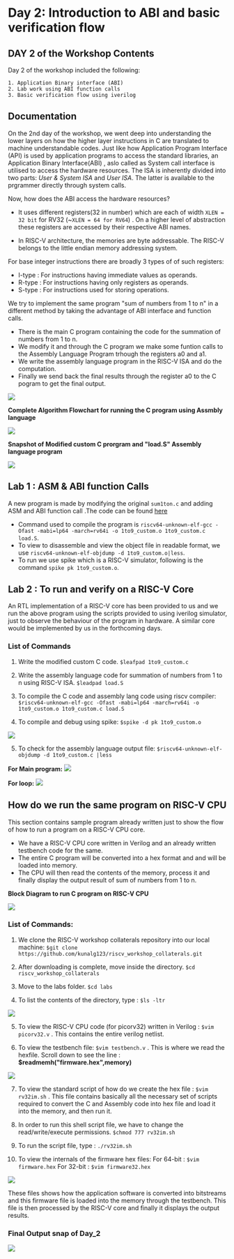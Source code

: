 # Day 2: Introduction to ABI and basic verification flow

## DAY 2 of the Workshop Contents
Day 2 of the workshop included the following:

    1. Application Binary interface (ABI)
    2. Lab work using ABI function calls
    3. Basic verification flow using iverilog

## Documentation

On the 2nd day of the workshop, we went deep into understanding the lower layers on how the higher layer instructions in C are translated to machine understandable codes. 
Just like how Application Program Interface (API) is used by application programs to access the standard libraries, an Application Binary Interface(ABI) , aslo called as  System call interface is utilised to access the hardware resources. The ISA is inherently divided into two parts: *User & System ISA* and *User ISA*. The latter is available to the prgrammer directly through system calls. 
  
  Now, how does the ABI access the hardware resources? 
  - It uses different registers(32 in number) which are each of width `XLEN = 32 bit` for RV32 (~`XLEN = 64 for RV64`) . On a higher level of abstraction these registers are accessed by their respective ABI names.
  
 - In RISC-V architecture, the memories are byte addressable. The RISC-V belongs to the little endian memory addressing system.
  
  For base integer instructions there are broadly 3 types of of such registers:
  - I-type : For instructions having immediate values as operands.
  - R-type : For instructions having only registers as operands.
  - S-type : For instructions used for storing operations.

We try to implement the same program "sum of numbers from 1 to n" in a different method by taking the advantage of ABI interface and function calls.
- There is the main C program containing the code for the summation of numbers from 1 to n.
- We modify it and through the C program we make some funtion calls to the Assembly Language Program trhough the registers a0 and a1.
- We write the assembly language program in the RISC-V ISA and do the computation.
- Finally we send back the final results through the register a0 to the C pogram to get the final output. 


![](Snaps/Block_diagram_for_C_to_assembly_code.JPG)


**Complete Algorithm Flowchart for running the C program using Assmbly language**

![](Snaps/Algorithm_Flowchart_for_C_to_assembly_code.JPG)

**Snapshot of Modified custom C prorgram and "load.S" Assembly language program**


![](Snaps/Snap_of_C_code_and_Assmebly_code.jpg)



  
## Lab 1 : ASM & ABI function Calls
  A new program is made by modifying the original `sum1ton.c` and adding ASM and ABI function call .The code can be found [here](https://github.com/RISCV-MYTH-WORKSHOP/RISC-V-CPU-Core-using-TL-Verilog/tree/master/Day_2/Programs)
  - Command used to compile the program is `riscv64-unknown-elf-gcc -Ofast -mabi=lp64 -march=rv64i -o 1to9_custom.o 1to9_custom.c load.S`. 
  - To view to disassemble and view the object file in readable format, we use `riscv64-unknown-elf-objdump -d 1to9_custom.o|less`.
  - To run we use spike which is a RISC-V simulator, following is the command `spike pk 1to9_custom.o`.
  
## Lab 2 : To run and verify on a RISC-V Core
  An RTL implementation of a RISC-V core has been provided to us and we run the above program using the scripts provided to using iverilog simulator, just to observe  the behaviour of the program in hardware. A similar core would be implemented by us in the forthcoming days.
  
  
### List of Commands

1. Write the modified custom C code.
`$leafpad 1to9_custom.c`

2. Write the assembly language code for summation of numbers from 1 to n using RISC-V ISA.
`$leadpad load.S`

3. To compile the C code and assembly lang code using riscv compiler:
`$riscv64-unknown-elf-gcc -Ofast -mabi=lp64 -march=rv64i -o 1to9_custom.o 1to9_custom.c load.S`

4. To compile and debug using spike:
`$spike -d pk 1to9_custom.o`

![](Snaps/1to9_custom_output.JPG)

5. To check for the assembly language output file:
`$riscv64-unknown-elf-objdump -d 1to9_custom.c |less`

**For Main program:**
![](Snaps/objdump_main.JPG)
 
**For loop:**
![](Snaps/objdump_loop.JPG)

## How do we run the same program on RISC-V CPU

This section contains sample program already written just to show the flow of how to run a program on a RISC-V CPU core.
- We have a RISC-V CPU core written in Verilog and an already written testbench code for the same.
- The entire C program will be converted into a hex format and and will be loaded into memory.
- The CPU will then read the contents of the memory, process it and finally display the output result of sum of numbers from 1 to n.

**Block Diagram to run C program on RISC-V CPU**

![](Snaps/Block_diagram_to_run_C_program_on_RISC-V_CPU.JPG)

### List of Commands:
1. We clone the RISC-V workshop collaterals repository into our local machine:
`$git clone https://github.com/kunalg123/riscv_workshop_collaterals.git`

2. After downloading is complete, move inside the directory.
`$cd riscv_workshop_collaterals`

3. Move to the labs folder.
`$cd labs`

4. To list the contents of the directory, type : 
`$ls -ltr`

![](Snaps/gitclone_riscv_collaterals.JPG) 

5. To view the RISC-V CPU code (for picorv32) written in Verilog :
`$vim picorv32.v` .  This contains the entire verilog netlist.

6. To view the testbench file:
`$vim testbench.v` .  This is where we read the hexfile. Scroll down to see the line : **$readmemh("firmware.hex",memory)**

![](Snaps/firmware_file_called_inside_tesbench.JPG)

7. To view the standard script of how do we create the hex file :
`$vim rv32im.sh` .  This file contains basically all the necessary set of scripts required to convert the C and Assembly code into hex file and load it into the memory, and then run it. 

8. In order to run this shell script file, we have to change the read/write/execute permissions.
`$chmod 777 rv32im.sh`

9. To run the  script file, type :
`./rv32im.sh`

10. To view the internals of the firmware hex files:
For 64-bit : `$vim firmware.hex`
For 32-bit : `$vim firmware32.hex`  

![](Snaps/firmware_hex_file.JPG)

These files shows how the application software is converted into bitstreams and this firmware file is loaded into the memory through the testbench. This file is then processed by the RISC-V core and finally it displays the output results.

### Final Output snap of Day_2

![](Snaps/rvsim32_output.JPG)
